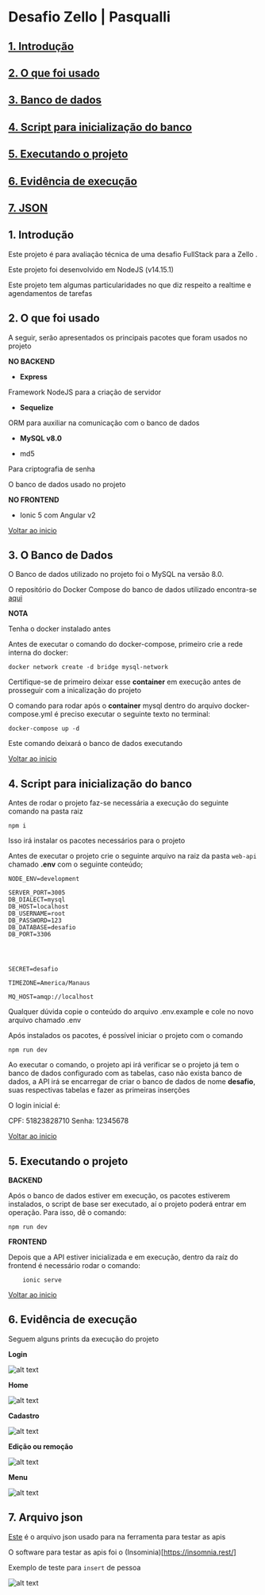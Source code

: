 # <a id="begin"> Desafio Zello | Pasqualli

## [1. Introdução](#intro)
## [2. O que foi usado](#uso)
## [3. Banco de dados](#db)
## [4. Script para inicialização do banco](#antes)
## [5. Executando o projeto](#run)
## [6. Evidência de execução](#evidencia)
## [7. JSON](#json)


## <a id="intro">1. Introdução

Este projeto é para avaliação técnica de uma desafio FullStack para a Zello .

Este projeto foi desenvolvido em NodeJS (v14.15.1)

Este projeto tem algumas particularidades no que diz respeito a realtime e agendamentos de tarefas 

## <a id="uso"> 2. O que foi usado

A seguir, serão apresentados os principais pacotes que foram usados no projeto

**NO BACKEND**

* <b>Express</b>

Framework NodeJS para a criação de servidor 


* <b>Sequelize</b>

ORM para auxiliar na comunicação com o banco de dados

* <b>MySQL v8.0 </b>

* md5

Para criptografia de senha

O banco de dados usado no projeto

**NO FRONTEND**

* Ionic 5 com Angular v2


[Voltar ao inicio](#begin)

## <a id="db"> 3. O Banco de Dados

O Banco de dados utilizado no projeto foi o MySQL na versão 8.0.

O repositório do Docker Compose do banco de dados utilizado encontra-se [aqui](https://github.com/cbcarlos07/docker-mysql)



<b>NOTA</b>

Tenha o docker instalado antes

Antes de executar o comando do docker-compose, primeiro crie a rede interna do docker:

    docker network create -d bridge mysql-network


Certifique-se de primeiro deixar esse __container__ em execução antes de prosseguir com a inicalização do projeto

O comando para rodar após o __container__ mysql dentro do arquivo docker-compose.yml é preciso executar o seguinte texto no terminal:

    docker-compose up -d

Este comando deixará o banco de dados executando

[Voltar ao inicio](#begin)

## <a id="antes"> 4. Script para inicialização do banco



Antes de rodar o projeto faz-se necessária a execução do seguinte comando na pasta raiz

    npm i 

Isso irá instalar os pacotes necessários para o projeto

Antes de executar o projeto crie o seguinte arquivo na raiz da pasta `web-api` chamado __.env__ com o seguinte conteúdo;

    NODE_ENV=development

    SERVER_PORT=3005
    DB_DIALECT=mysql
    DB_HOST=localhost
    DB_USERNAME=root
    DB_PASSWORD=123
    DB_DATABASE=desafio
    DB_PORT=3306




    SECRET=desafio

    TIMEZONE=America/Manaus

    MQ_HOST=amqp://localhost

Qualquer dúvida copie o conteúdo do arquivo .env.example e cole no novo arquivo chamado .env    

Após instalados os pacotes, é possível iniciar o projeto com o comando

    npm run dev

Ao executar o comando, o projeto api irá verificar se o projeto já tem o banco de dados configurado com as tabelas, caso não exista banco de dados, a API irá se encarregar de criar o banco de dados de nome __desafio__, suas respectivas tabelas e fazer as primeiras inserções

O login inicial é:

CPF: 51823828710
Senha: 12345678



[Voltar ao inicio](#begin)

## <a id="run"> 5. Executando o projeto

**BACKEND**

Após o banco de dados estiver em execução, os pacotes estiverem instalados, o script de base ser executado, aí o projeto poderá entrar em operação. Para isso, dê o comando:

    npm run dev

**FRONTEND**

Depois que a API estiver inicializada e em execução, dentro da raíz do frontend é necessário rodar o comando:

        ionic serve

[Voltar ao inicio](#begin)

## <a id="evidencia"> 6. Evidência de execução



Seguem alguns prints da execução do projeto

**Login**

![alt text](https://github.com/cbcarlos07/desafio-zello/blob/develop/print/login.png)        


**Home**

![alt text](https://github.com/cbcarlos07/desafio-zello/blob/develop/print/listagem.png)        

**Cadastro**

![alt text](https://github.com/cbcarlos07/desafio-zello/blob/develop/print/cadastro.png)        

**Edição ou remoção**

![alt text](https://github.com/cbcarlos07/desafio-zello/blob/develop/print/editar_remover.png)        

**Menu**

![alt text](https://github.com/cbcarlos07/desafio-zello/blob/develop/print/menu.png)        

## <a id="json"> 7. Arquivo json

[Este](https://github.com/cbcarlos07/desafio-zello/blob/main/json-insominia/Insomnia_2021-11-02.json) é o arquivo json usado para na ferramenta para testar as apis

O software para testar as apis foi o (Insominia)[https://insomnia.rest/]

Exemplo de teste para `insert` de pessoa

![alt text](https://github.com/cbcarlos07/desafio-zello/blob/main/print/pessoa-create.png)        




